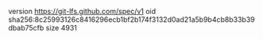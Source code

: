 version https://git-lfs.github.com/spec/v1
oid sha256:8c25993126c8416296ecb1bf2b174f3132d0ad21a5b9b4cb8b33b39dbab75cfb
size 4931
